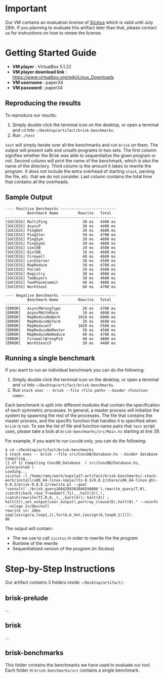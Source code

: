 # Important

Our VM contains an evaluation license of [Sicstus](https://sicstus.sics.se/)
which is valid until July 28th. If you planning to evaluate this artifact later
than that, please contact us for instructions on how to renew the license.

#  Getting Started Guide

- **VM player**               : VirtualBox 5.1.22
- **VM player download link** : https://www.virtualbox.org/wiki/Linux_Downloads
- **VM username**             : paper34
- **VM password**             : paper34

## Reproducing the results

To reproduce our results:

1. Simply double click the terminal icon on the desktop, or open a terminal and
   `cd` into `~/Desktop/artifact/brisk-benchmarks`.
2. Run `./test`

`test` will simply iterate over all the benchmarks and run `brisk` on them. The
output will present safe and unsafe programs in two sets. The first column
signifies whether the Brisk was able to sequentialize the given program or not.
Second column will print the name of the benchmark, which is also the name of
the directory. Third column is the amount it takes to rewrite the program. It
_does not_ include the extra overhead of starting `stack`, parsing the file,
etc. that we do not consider. Last column contains the total time that contains
all the overheads.

## Sample Output

```
---- Positive Benchmarks -------------------------
          Benchmark Name         Rewrite   Total
--------------------------------------------------
[SUCCESS] MultiPing                30 ms   4400 ms
[SUCCESS] AsyncP                   30 ms   4400 ms
[SUCCESS] PingDet                  30 ms   4600 ms
[SUCCESS] PingIter                 30 ms   4700 ms
[SUCCESS] PingSym                  20 ms   4600 ms
[SUCCESS] PingSym2                 30 ms   4600 ms
[SUCCESS] ConcDB                   20 ms   4500 ms
[SUCCESS] DistDB                   10 ms   4600 ms
[SUCCESS] Firewall                 40 ms   4600 ms
[SUCCESS] LockServer               30 ms   4500 ms
[SUCCESS] MapReduce                30 ms   4700 ms
[SUCCESS] Parikh                   20 ms   4500 ms
[SUCCESS] Registry                 30 ms   4900 ms
[SUCCESS] TwoBuyers                30 ms   4600 ms
[SUCCESS] TwoPhaseCommit           40 ms   4800 ms
[SUCCESS] WorkSteal                60 ms   4700 ms

---- Negative Benchmarks -------------------------
          Benchmark Name         Rewrite   Total
--------------------------------------------------
[ERROR]   AsyncPWrongType          20 ms   4700 ms
[ERROR]   AsyncPWithRace           10 ms   4600 ms
[ERROR]   MapReduceNoWork        1010 ms   6000 ms
[ERROR]   MapReduceNoTerm          30 ms   4600 ms
[ERROR]   MapReduceCF            1020 ms   5500 ms
[ERROR]   MapReduceNoMaster        50 ms   4500 ms
[ERROR]   MapReduceNoReduce        40 ms   4700 ms
[ERROR]   FirewallWrongPid         40 ms   4800 ms
[ERROR]   WorkStealCF              20 ms   4400 ms
```

## Running a single benchmark

If you want to run an individual benchmark you can do the following:

1. Simply double click the terminal icon on the desktop, or open a terminal and
   `cd` into `~/Desktop/artifact/brisk-benchmarks`.
2. Run `stack exec -- brisk --file <file path> --binder <function name>`.

Each benchmark is split into different modules that contain the specification of
each symmetric processes. In general, a master process will initialize the
system by spawning the rest of the processes. The file that contains the master
process, and the specific function that handles it is specified when `brisk` is
run. To see the list of file and function name pairs that `test` script uses,
please take a look at `brisk-benchmarks/src/Main.hs` starting at line 39.

For example, if you want to run `ConcDB` only, you can do the following:

```
$ cd ~/Desktop/artifact/brisk-benchmarks
$ stack exec -- brisk --file src/ConcDB/Database.hs --binder database
Compiling...
[1 of 1] Compiling ConcDB.Database  ( src/ConcDB/Database.hs, interpreted )
Loading...
sicstus -l /home/rami/work/oopsla17-artifact/brisk-benchmarks/.stack-work/install/x86_64-linux-nopie/lts-8.3/8.0.2/share/x86_64-linux-ghc-8.0.2/brisk-0.0.0.2/rewrite.pl --goal "consult('./brisk_query1804289383846930886'),rewrite_query(T,R),(catch(check_race_freedom(T,T1),_,halt(3)),!, (catch(rewrite(T1,R,D,_),_,halt(4)); halt(4)) ; halt(3)),set_output(user_output),portray_clause(D),halt(0)." --noinfo --nologo 2>/dev/null 
rewrite in: 20ms
seq([assign(a,loop1,1),for(A,b_Set,[assign(A,loop0,1)])]).
OK
```

The output will contain:

- The we use to call `sicstus` in order to rewrite the the program
- Runtime of the rewrite
- Sequentialized version of the program (in Sicstus)

# Step-by-Step Instructions

Our artifact contains 3 folders inside `~/Desktop/artifact/`:

## brisk-prelude

...

## brisk

...

## brisk-benchmarks

This folder contains the benchmarks we have used to evaluate our tool. Each
folder in `brisk-benchmarks/src` contains a single benchmark.

